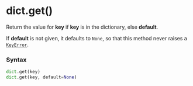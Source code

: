 # dict.get()

Return the value for **key** if **key** is in the dictionary, else **default**.

If **default** is not given, it defaults to `None`, so that this method never raises a [`KeyError`](/exceptions/KeyError.md).

### Syntax

```python
dict.get(key)
dict.get(key, default=None)
```
